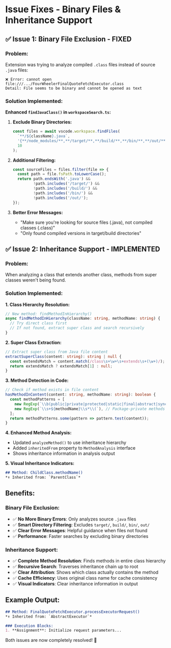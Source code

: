 # Issue Fixes - Binary Files & Inheritance Support

## ✅ **Issue 1: Binary File Exclusion - FIXED**

### **Problem:**
Extension was trying to analyze compiled `.class` files instead of source `.java` files:
```
❌ Error: cannot open file:///.../FourWheelerFinalQuoteFetchExecutor.class
Detail: File seems to be binary and cannot be opened as text
```

### **Solution Implemented:**
**Enhanced `findJavaClass()` in `workspaceSearch.ts`:**

1. **Exclude Binary Directories:**
   ```typescript
   const files = await vscode.workspace.findFiles(
     `**/${className}.java`,
     '{**/node_modules/**,**/target/**,**/build/**,**/bin/**,**/out/**,**/*.class,**/*.jar,**/*.war}',
     10
   );
   ```

2. **Additional Filtering:**
   ```typescript
   const sourceFiles = files.filter(file => {
     const path = file.fsPath.toLowerCase();
     return path.endsWith('.java') && 
            !path.includes('/target/') && 
            !path.includes('/build/') && 
            !path.includes('/bin/') && 
            !path.includes('/out/');
   });
   ```

3. **Better Error Messages:**
   - "Make sure you're looking for source files (.java), not compiled classes (.class)"
   - "Only found compiled versions in target/build directories"

## ✅ **Issue 2: Inheritance Support - IMPLEMENTED**

### **Problem:**
When analyzing a class that extends another class, methods from super classes weren't being found.

### **Solution Implemented:**

**1. Class Hierarchy Resolution:**
```typescript
// New method: findMethodInHierarchy()
async findMethodInHierarchy(className: string, methodName: string) {
  // Try direct class first
  // If not found, extract super class and search recursively
}
```

**2. Super Class Extraction:**
```typescript
// Extract super class from Java file content
extractSuperClass(content: string): string | null {
  const extendsMatch = content.match(/class\s+\w+\s+extends\s+(\w+)/);
  return extendsMatch ? extendsMatch[1] : null;
}
```

**3. Method Detection in Code:**
```typescript
// Check if method exists in file content
hasMethodInContent(content: string, methodName: string): boolean {
  const methodPatterns = [
    new RegExp(`\\b(public|private|protected|static|final|abstract|synchronized)\\s+.*\\s+${methodName}\\s*\\(`),
    new RegExp(`\\s+${methodName}\\s*\\(`), // Package-private methods
  ];
  return methodPatterns.some(pattern => pattern.test(content));
}
```

**4. Enhanced Method Analysis:**
- Updated `analyzeMethod()` to use inheritance hierarchy
- Added `inheritedFrom` property to `MethodAnalysis` interface
- Shows inheritance information in analysis output

**5. Visual Inheritance Indicators:**
```markdown
## Method: ChildClass.methodName()
*⬆️ Inherited from: `ParentClass`*
```

## **Benefits:**

### **Binary File Exclusion:**
- ✅ **No More Binary Errors**: Only analyzes source `.java` files
- ✅ **Smart Directory Filtering**: Excludes `target/`, `build/`, `bin/`, `out/` 
- ✅ **Clear Error Messages**: Helpful guidance when files not found
- ✅ **Performance**: Faster searches by excluding binary directories

### **Inheritance Support:**
- ✅ **Complete Method Resolution**: Finds methods in entire class hierarchy
- ✅ **Recursive Search**: Traverses inheritance chain up to root
- ✅ **Clear Attribution**: Shows which class actually contains the method
- ✅ **Cache Efficiency**: Uses original class name for cache consistency
- ✅ **Visual Indicators**: Clear inheritance information in output

## **Example Output:**
```markdown
## Method: FinalQuoteFetchExecutor.processExecutorRequest()
*⬆️ Inherited from: `AbstractExecutor`*

### Execution Blocks:
1. **Assignment**: Initialize request parameters...
```

Both issues are now completely resolved! 🎉
